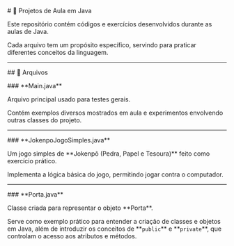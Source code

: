 \# 🧩 Projetos de Aula em Java



Este repositório contém códigos e exercícios desenvolvidos durante as aulas de Java.  

Cada arquivo tem um propósito específico, servindo para praticar diferentes conceitos da linguagem.



---



\## 📂 Arquivos



\### \*\*Main.java\*\*

Arquivo principal usado para testes gerais.  

Contém exemplos diversos mostrados em aula e experimentos envolvendo outras classes do projeto.



---



\### \*\*JokenpoJogoSimples.java\*\*

Um jogo simples de \*\*Jokenpô (Pedra, Papel e Tesoura)\*\* feito como exercício prático.  

Implementa a lógica básica do jogo, permitindo jogar contra o computador.



---



\### \*\*Porta.java\*\*

Classe criada para representar o objeto \*\*Porta\*\*.  

Serve como exemplo prático para entender a criação de classes e objetos em Java, além de introduzir os conceitos de \*\*`public`\*\* e \*\*`private`\*\*, que controlam o acesso aos atributos e métodos.

